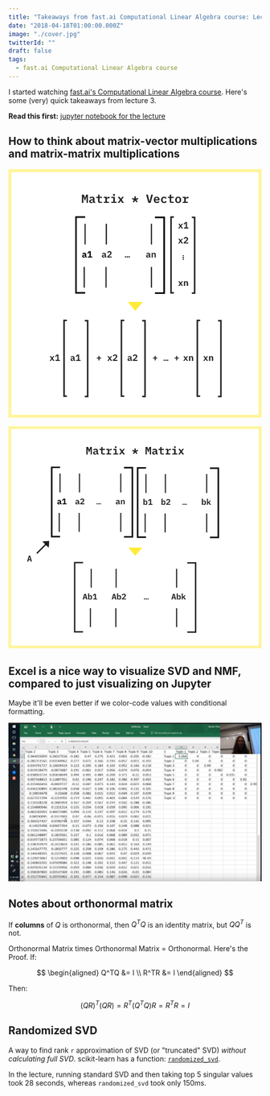 ```yaml
---
title: "Takeaways from fast.ai Computational Linear Algebra course: Lecture 3"
date: "2018-04-18T01:00:00.000Z"
image: "./cover.jpg"
twitterId: ""
draft: false
tags:
  - fast.ai Computational Linear Algebra course
---
```


I started watching [fast.ai's Computational Linear Algebra course](http://www.fast.ai/2017/07/17/num-lin-alg/). Here's some (very) quick takeaways from lecture 3.

<post-separator></post-separator>

<div><responsive-iframe width="560" height="315" src="https://www.youtube.com/embed/C8KEtrWjjyo" frameborder="0" allow="autoplay; encrypted-media" allowfullscreen></responsive-iframe></div>

**Read this first:** [jupyter notebook for the lecture](https://github.com/fastai/numerical-linear-algebra/blob/master/nbs/2.%20Topic%20Modeling%20with%20NMF%20and%20SVD.ipynb)

## How to think about matrix-vector multiplications and matrix-matrix multiplications

![](./matrix-vector.png)

![](./matrix-matrix.png)

## Excel is a nice way to visualize SVD and NMF, compared to just visualizing on Jupyter

Maybe it'll be even better if we color-code values with conditional formatting.

![](./excel.jpg)

## Notes about orthonormal matrix

If **columns** of $Q$ is orthonormal, then $Q^TQ$ is an identity matrix, but $QQ^T$ is not.

Orthonormal Matrix times Orthonormal Matrix = Orthonormal. Here's the Proof. If:

$$
\begin{aligned}
Q^TQ &= I \\
R^TR &= I
\end{aligned}
$$

Then:

$$
(QR)^T(QR) = R^T(Q^TQ)R = R^TR = I
$$

## Randomized SVD

A way to find rank `r` approximation of SVD (or "truncated" SVD) *without calculating full SVD*. scikit-learn has a function: [`randomized_svd`](http://scikit-learn.org/dev/modules/generated/sklearn.utils.extmath.randomized_svd.html).

In the lecture, running standard SVD and then taking top 5 singular values took 28 seconds, whereas `randomized_svd` took only 150ms.
